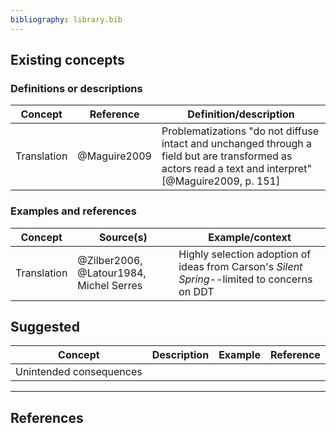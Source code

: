 ```yaml
---
bibliography: library.bib
---
```


## Existing concepts

### Definitions or descriptions

Concept         | Reference         | Definition/description
---             | ---               | ---------
Translation     | @Maguire2009      | Problematizations "do not diffuse intact and unchanged through a field but are transformed as actors read a text and interpret" [@Maguire2009, p. 151]

### Examples and references

Concept         | Source(s)                                 | Example/context
---             | ------                                    | ----------
Translation     | @Zilber2006, @Latour1984, Michel Serres   | Highly selection adoption of ideas from Carson's _Silent Spring_--limited to concerns on DDT

## Suggested

Concept                 | Description   | Example       | Reference
---                     | ---           | ---           | ---
Unintended consequences |               |               | 

---

## References
